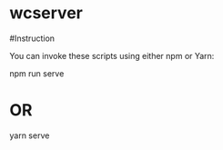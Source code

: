# wcserver
#Instruction

You can invoke these scripts using either npm or Yarn:

npm run serve
# OR
yarn serve

